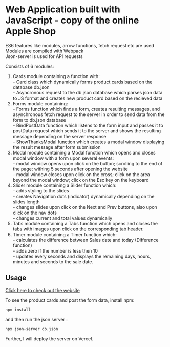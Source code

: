 # Web Application built with JavaScript - copy of the online Apple Shop
ES6 features like modules, arrow functions, fetch request etc are used <br />
Modules are compiled with Webpack <br />
Json-server is used for API requests <br />

Consists of 6 modules: <br />
  1. Cards module containing a function with: <br />
          - Card class which dynamically forms product cards based on the database db.json <br />
          - Asyncronous request to the db.json database which parses json data to JS format and creates new product card based on the recieved data  <br />
  3. Forms module containing:  <br />
          - Forms function which finds a form, creates resulting messages, and asynchronous fetch request to the server in order to send data from the form to db.json database <br /> 
          - BindPostData function which listens to the form input and passes it to postData request which sends it to the server and shows the resulting message depending on the server response <br />
          - ShowThanksModal function which creates a modal window displaying the result message after form submission <br />
  4. Modal module containing a Modal function which opens and closes modal window with a form upon several events:  <br />
          - modal window opens upon click on the button; scrolling to the end of the page; withing 5 seconds after opening the website <br />
          - modal window closes upon click on the cross; click on the area beyond the modal window; click on the Esc key on the keyboard <br />
  5. Slider module containing a Slider function which: <br />
          - adds styling to the slides <br />
          - creates Navigation dots (indicator) dynamically depending on the slides length <br />
          - changes slides upon click on the Next and Prev buttons, also upon click on the nav dots <br />
          - changes current and total values dynamically <br />
  6. Tabs module containing a Tabs function which opens and closes the tabs with images upon click on the corresponding tab header. <br />
  7. Timer module containing a Timer function which: <br />
          - calculates the difference between Sales date and today (Difference function)  <br />
          - adds zero if the number is less then 10 <br />
          - updates every seconds and displays the remaining days, hours, minutes and seconds to the sale date. 

## Usage

[Click here to check out the website](https://valeriiaproskuriakova.github.io/AppleShop-WebApp-ES6/)

To see the product cards and post the form data, install npm:

```bash
npm install
```
and then run the json server :

```bash
npx json-server db.json
```

Further, I will deploy the server on Vercel.